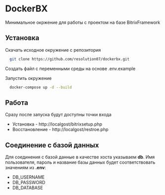 
# DockerBX

Минимальное окржение для работы с проектом на базе BitrixFramework


## Установка

Скачать исходное окружение с репозитория

```bash
  git clone https://github.com/resolution07/dockerbx.git
```
Создать файл с переменными среды на основе .env.example

Запустить окружение
```bash
  docker-compose up -d --build
```

## Работа
Сразу после запуска будут доступны точки входа
- Установка - http://localgost/bitrixsetup.php
- Восстановление - http://localgost/restroe.php


## Соединение с базой данных
Для соединения с базой данные в качестве хоста указываем **db**.
Имя пользователя, пароль и название базы данных будет соответствовать значениям из **.env**:
- DB_USERNAME
- DB_PASSWORD
- DB_DATABASE
